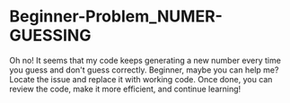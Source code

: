 # Beginner-Problem_NUMER-GUESSING
Oh no! It seems that my code keeps generating a new number every time you guess and don't guess correctly. Beginner, maybe you can help me?
Locate the issue and replace it with working code.
Once done, you can review the code, make it more efficient, and continue learning!
